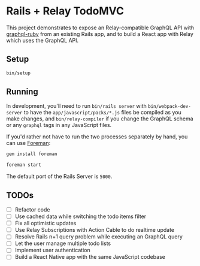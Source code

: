 # Rails + Relay TodoMVC

This project demonstrates to expose an Relay-compatible GraphQL API with [graphql-ruby](https://github.com/rmosolgo/graphql-ruby) from an existing Rails app, and to build a React app with Relay which uses the GraphQL API.


## Setup

```sh
bin/setup
```


## Running

In development, you'll need to run `bin/rails server` with `bin/webpack-dev-server` to have the `app/javascript/packs/*.js` files be compiled as you make changes, and `bin/relay-compiler` if you change the GraphQL schema or any `graphql` tags in any JavaScript files.

If you'd rather not have to run the two processes separately by hand, you can use [Foreman](https://ddollar.github.io/foreman/):

```sh
gem install foreman
```

```sh
foreman start
```

The default port of the Rails Server is `5000`.


## TODOs

- [ ] Refactor code
- [ ] Use cached data while switching the todo items filter
- [ ] Fix all optimistic updates
- [ ] Use Relay Subscriptions with Action Cable to do realtime update
- [ ] Resolve Rails n+1 query problem while executing an GraphQL query
- [ ] Let the user manage multiple todo lists
- [ ] Implement user authentication
- [ ] Build a React Native app with the same JavaScript codebase
